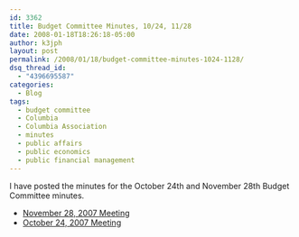 ```yaml
---
id: 3362
title: Budget Committee Minutes, 10/24, 11/28
date: 2008-01-18T18:26:18-05:00
author: k3jph
layout: post
permalink: /2008/01/18/budget-committee-minutes-1024-1128/
dsq_thread_id:
  - "4396695587"
categories:
  - Blog
tags:
  - budget committee
  - Columbia
  - Columbia Association
  - minutes
  - public affairs
  - public economics
  - public financial management
---
```


I have posted the minutes for the October 24th and November 28th  Budget Committee minutes.

* [November 28, 2007 Meeting](/2008/01/18/columbia-association-budget-committee-minutes-november-28-2007/)
* [October 24, 2007 Meeting](/2008/01/18/columbia-association-budget-committee-minutes-october-24-2007/)
